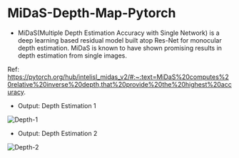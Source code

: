 # MiDaS-Depth-Map-Pytorch

- MiDaS(Multiple Depth Estimation Accuracy with Single Network) is a deep learning based residual model built atop Res-Net for monocular depth estimation. MiDaS is known to have shown promising results in depth estimation from single images. 

Ref: https://pytorch.org/hub/intelisl_midas_v2/#:~:text=MiDaS%20computes%20relative%20inverse%20depth,that%20provide%20the%20highest%20accuracy.


- Output: Depth Estimation 1
  
![Depth-1](https://github.com/BaranidharanB/MiDaS-Depth-Estimation-Pytorch/assets/118863352/f583550d-a882-499e-804a-177ebc584846)

- Output: Depth Estimation 2

![Depth-2](https://github.com/BaranidharanB/MiDaS-Depth-Estimation-Pytorch/assets/118863352/dca93670-45ba-4db6-827a-bc09e1725a61)
